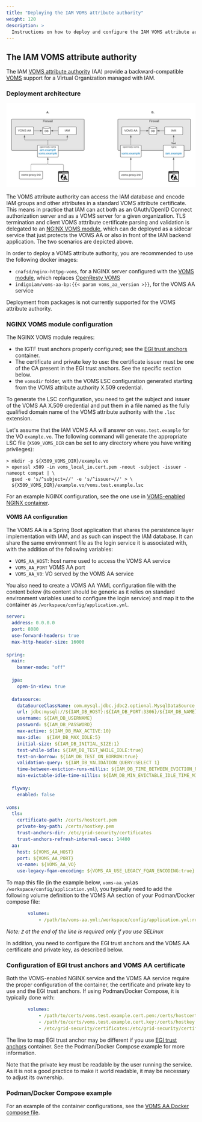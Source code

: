 ```yaml
---
title: "Deploying the IAM VOMS attribute authority"
weight: 120
description: >
  Instructions on how to deploy and configure the IAM VOMS attribute authority micro-service
---
```


## The IAM VOMS attribute authority

The IAM [VOMS attribute authority][voms-aa] (AA) provide a backward-compatible
[VOMS][voms] support for a Virtual Organization managed with IAM.

### Deployment architecture

![VOMS AA deployment](../img/iam-voms-aa.png)

The VOMS attribute authority can access the IAM database and encode IAM groups
and other attributes in a standard VOMS attribute certificate. This means in
practice that IAM can act both as an OAuth/OpenID Connect authorization server
and as a VOMS server for a given organization. TLS termination and client VOMS
atttribute certificate parsing and validation is delegated to an [NGINX VOMS module][nginx-httpg-voms],
which can de deployed as a sidecar service that just protects the
VOMS AA or also in front of the IAM backend application. The two scenarios are
depicted above.

In order to deploy a VOMS attribute authority, you are recommended to use the following
docker images:

- `cnafsd/nginx-httpg-voms`, for a NGINX server configured with the [VOMS module][nginx-httpg-voms],
which replaces [OpenResty VOMS][openresty-voms]
- `indigoiam/voms-aa-bp:{{< param voms_aa_version >}}`, for the VOMS AA service

Deployment from packages is not currently supported for the VOMS attribute
authority.

### NGINX VOMS module configuration

The NGINX VOMS module requires:

- the IGTF trust anchors properly configured; see the [EGI trust anchors][egi-trustanchors]
container.
- The certificate and private key to use: the certificate issuer must be one of
the CA present in the EGI trust anchors. See the specific section below.
- the `vomsdir` folder, with the VOMS LSC configuration generated starting from
  the VOMS attribute authority X.509 credential.

To generate the LSC configuration, you need to get the subject and issuer of the
VOMS AA X.509 credential and put them in a file named as the fully qualified
domain name of the VOMS attribute authority with the `.lsc` extension.

Let's assume that the IAM VOMS AA will answer on `voms.test.example` for the VO
`example.vo`.  The following command will generate the appropriate LSC file
(`X509_VOMS_DIR` can be set to any directory where you have writing privileges):

```console
> mkdir -p ${X509_VOMS_DIR}/example.vo
> openssl x509 -in voms_local_io.cert.pem -noout -subject -issuer -nameopt compat | \
  gsed -e 's/^subject=//' -e 's/^issuer=//' > \
  ${X509_VOMS_DIR}/example.vo/voms.test.example.lsc
```

For an example NGINX configuration, see the one use in [VOMS-enabled NGINX container][nginx-httpd-voms-config].

#### VOMS AA configuration

The VOMS AA is a Spring Boot application that shares the persistence
layer implementation with IAM, and as such can inspect the IAM database. It can share
the same environment file as the login service it is associated with, with the addition of the
following variables:

- `VOMS_AA_HOST`: host name used to access the VOMS AA service
- `VOMS_AA_PORT` VOMS AA port
- `VOMS_AA_V0`: VO served by the VOMS AA service

You also need to create a VOMS AA YAML configuration file with the content below (its content should
be generic as it relies on standard environment variables used to configure the login service) and map it
to the container as `/workspace/config/application.yml`.

```yaml
server:
  address: 0.0.0.0
  port: 8080
  use-forward-headers: true
  max-http-header-size: 16000

spring:
  main:
    banner-mode: "off"

  jpa:
    open-in-view: true

  datasource:
    dataSourceClassName: com.mysql.jdbc.jdbc2.optional.MysqlDataSource
    url: jdbc:mysql://${IAM_DB_HOST}:${IAM_DB_PORT:3306}/${IAM_DB_NAME}?useLegacyDatetimeCode=false&serverTimezone=UTC&useSSL=false
    username: ${IAM_DB_USERNAME}
    password: ${IAM_DB_PASSWORD}
    max-active: ${IAM_DB_MAX_ACTIVE:10}
    max-idle:  ${IAM_DB_MAX_IDLE:5}
    initial-size: ${IAM_DB_INITIAL_SIZE:1}
    test-while-idle: ${IAM_DB_TEST_WHILE_IDLE:true}
    test-on-borrow: ${IAM_DB_TEST_ON_BORROW:true}
    validation-query: ${IAM_DB_VALIDATION_QUERY:SELECT 1}
    time-between-eviction-runs-millis: ${IAM_DB_TIME_BETWEEN_EVICTION_RUNS_MILLIS:5000}
    min-evictable-idle-time-millis: ${IAM_DB_MIN_EVICTABLE_IDLE_TIME_MILLIS:60000}

  flyway:
    enabled: false

voms:
  tls:
    certificate-path: /certs/hostcert.pem
    private-key-path: /certs/hostkey.pem
    trust-anchors-dir: /etc/grid-security/certificates
    trust-anchors-refresh-interval-secs: 14400
  aa:
    host: ${VOMS_AA_HOST}
    port: ${VOMS_AA_PORT}
    vo-name: ${VOMS_AA_VO}
    use-legacy-fqan-encoding: ${VOMS_AA_USE_LEGACY_FQAN_ENCODING:true}
```

To map this file (in the example below, `voms-aa.yml`as `/workspace/config/application.yml`), you
typically need to add the following volume definition to the VOMS AA section of your Podman/Docker
compose file:

```yaml
        volumes:
            - /path/to/voms-aa.yml:/workspace/config/application.yml:ro,Z
```

*Note: `Z` at the end of the line is required only if you use SELinux*

In addition, you need to configure the EGI trust anchors and the VOMS AA certificate and
private key, as described below.

### Configuration of EGI trust anchors and VOMS AA certificate

Both the VOMS-enabled NGINX service and the VOMS AA service require the proper configuration
of the container, the certificate and private key to use and the EGI trust anchors. If using
Podman/Docker Compose, it is typically done with:

```yaml
        volumes:
            - /path/to/certs/voms.test.example.cert.pem:/certs/hostcert.pem:ro,Z
            - /path/to/certs/voms.test.example.cert.key:/certs/hostkey.pem:ro,Z
            - /etc/grid-security/certificates:/etc/grid-security/certificates:ro,Z
```

The line to map EGI trust anchor may be different if you use [EGI trust anchors][egi-trustanchors]
container. See the Podman/Docker Compose example for more information.

Note that the private key must be readable by the user running the service. As it is not a good
practice to make it world readable, it may be necessary to adjust its ownership.

### Podman/Docker Compose example

For an example of the container configurations, see the [VOMS AA Docker compose
file][voms-aa-compose].

[openresty-voms]: https://baltig.infn.it/cnafsd/ngx_http_voms_module
[voms-aa]: https://github.com/indigo-iam/iam/tree/master/iam-voms-aa
[nginx-httpd-voms-config]: https://github.com/indigo-iam/iam/blob/master/compose/voms-deploy/assets/nginx/conf.d/voms.test.example.conf
[voms-aa-compose]: https://github.com/indigo-iam/iam/blob/master/compose/voms-deploy/docker-compose.yml
[voms]: http://italiangrid.github.io/voms/
[egi-trustanchors]: https://github.com/indigo-iam/egi-trust-anchors-container/
[nginx-httpg-voms]: https://baltig.infn.it/cnafsd/ngx_http_voms_module